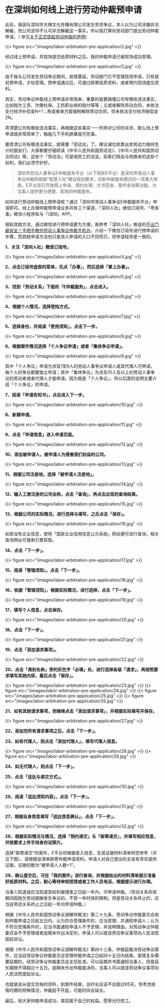 # 在深圳如何线上进行劳动仲裁预申请


此前，我因与深圳市大辣文化传播有限公司发生劳资争议，本人以为公司涉嫌非法解雇，但公司坚持不认可非法解雇这一事实，所以我打算向劳动部门提出劳动仲裁申请。（ 参见<a href="https://sogola.com/posts/file-a-labor-arbitration/" target="_blank">关于正式提起劳动仲裁的声明</a>）

{{< figure src="/images/labor-arbitration-pre-application/2.jpg"  >}}

经过线上预申请，并现场提交纸质材料之后，我的仲裁申请已被现场成功受理。

{{< figure src="/images/labor-arbitration-pre-application/3.jpg"  >}}

由于我与公司发生劳动争议期间，疫情蔓延，劳动部门已不受理现场申请，只有提前预申请，才给受理。预申请通过后，可通过邮寄纸质资料，或者预约现场提交资料。

其实，劳动争议仲裁线上预申请非常简单，重要的是要搞懂公司有哪些违法事实，比如拖欠工资、欠缴社保、工伤职业病的赔付等等；又或者解除劳动合同，未依法支付经济补偿金N+1；再或者单方面强制解除劳动合同，但未依法支付经济赔偿金2N。

弄清楚公司有哪些违法事实，再根据这些事实一一列举对公司的诉求，那么线上预申请就非常简单了，触碰几下手机屏幕就可完事。

要弄清公司有哪违法事实，就需要「劳动法」了。建议诸位依靠出卖劳动力维持生计的朋友们，大家都要仔细研读《中华人民共和国劳动法》、《中华人民共和国劳动合同法》等，这些个「劳动法」可是咱劳工的法宝。前辈们用血与肉换来的这些个权利，我们必须守护好。

> 深圳市劳动人事争议E仲裁服务平台（以下简称E平台）是深圳市劳动人事争议仲裁院根据“智慧人社”建设规划要求，创新仲裁服务模式的一项重大举措。E平台现已开放网上申请、预约办理、文书签收、案件查询等功能，为当事人提供更为便捷、高效的仲裁服务。

如何进行劳动仲裁线上预申请呢？通过「深圳市劳动人事争议E仲裁服务平台」申请即可。线上办理仲裁预申请业务共有三个渠道，「深圳人社」微信订阅号、「粤省事」微信小程序和与「i深圳」APP。

相较其她方法，通过微信进行预申请更为方便。我参考「深圳人社」推送的<a href="https://mp.weixin.qq.com/s/aX8PO__XF9zX12lXj7sAcQ" target="_blank">不出门最安全！手把手教你劳动人事争议仲裁手机办</a>，介绍一下微信订阅号进行预申请的步骤。而其她申请方法也只是进入申请的入口不同而已，但申请程序是一致的。

**1、关注「深圳人社」微信订阅号。**

{{< figure src="/images/labor-arbitration-pre-application/4.jpg"  >}}

**2、点击订阅号底部的菜单，先点「办事」，然后选择「掌上办事」。**

{{< figure src="/images/labor-arbitration-pre-application/5.jpg"  >}}

**3、找到「劳动关系」下面的「E仲裁服务」，点击进入。**

{{< figure src="/images/labor-arbitration-pre-application/6.jpg"  >}}

**4、根据个人情况，选择登陆方式。**

{{< figure src="/images/labor-arbitration-pre-application/7.jpg"  >}}

**5、选择身份，并阅读「使用须知」，点击下一步。**

{{< figure src="/images/labor-arbitration-pre-application/8.jpg"  >}}

**6、根据案件情况选择「个人争议申请」或者「集体争议申请」。**

{{< figure src="/images/labor-arbitration-pre-application/9.jpg"  >}}

其中「个人争议」申请为涉及1至9人的劳动人事争议申请人或其代理人可申请，每个人的争议都要独立申请；其中「集体争议」为涉及10人及以上的劳动人事争议的劳动者或者代理人才能申请。因为我是「个人争议」，所以后面的说明主要介绍「个人争议」的申请。

**7、阅读「申请告知书」，点击进入下一步。**

{{< figure src="/images/labor-arbitration-pre-application/10.jpg"  >}}

**8、新建申请。**

{{< figure src="/images/labor-arbitration-pre-application/11.jpg"  >}}

**9、点击「申请信息」进入申请页面。**

{{< figure src="/images/labor-arbitration-pre-application/12.jpg"  >}}

**10、添加被申请人，被申请人为侵害我们权益的公司。**

{{< figure src="/images/labor-arbitration-pre-application/13.jpg"  >}}

**11、根据公司注册地，选择「被申请人注册地」。**

{{< figure src="/images/labor-arbitration-pre-application/14.jpg"  >}}

**12、输入工商注册的公司全称，点击「查询」，再点击出现的查询结果。**

{{< figure src="/images/labor-arbitration-pre-application/15.jpg"  >}}

**13、根据公司的实际情况，进行选择与填写，之后点击「保存」。**

{{< figure src="/images/labor-arbitration-pre-application/16.jpg"  >}}

如若没有企业信息，使用「国家企业信用信息公示系统」网站便可进行查询，相关查询网址可搜索引擎获取。

**14、点击「下一步」。**

{{< figure src="/images/labor-arbitration-pre-application/17.jpg"  >}}

**15、阅读「管辖须知」，点击「下一步」。**

{{< figure src="/images/labor-arbitration-pre-application/18.jpg"  >}}

**16、依据「管辖须知」，根据实际情况，进行选择，点击「下一步」。**

{{< figure src="/images/labor-arbitration-pre-application/19.jpg"  >}}

**17、填写个人信息，点击保存。**

{{< figure src="/images/labor-arbitration-pre-application/20.jpg"  >}}

**18、点击「下一步」。**

{{< figure src="/images/labor-arbitration-pre-application/21.jpg"  >}}

**19、点击「添加请求事项」。**

{{< figure src="/images/labor-arbitration-pre-application/22.jpg"  >}}

**20、点击「类别名称」旁的灰色字「必填」处，进行选择各级「请求」，再按照要求填写其她内容，最后点击「保存」。**

{{< figure src="/images/labor-arbitration-pre-application/23.jpg"  >}}
{{< figure src="/images/labor-arbitration-pre-application/24.jpg"  >}}
{{< figure src="/images/labor-arbitration-pre-application/25.jpg"  >}}
{{< figure src="/images/labor-arbitration-pre-application/26.jpg"  >}}

**21、如有其她请求事项，则继续点击「添加请求事项」，并根据实际填写并保存。**

{{< figure src="/images/labor-arbitration-pre-application/27.jpg"  >}}

**22、添加完所有请求事项之后，点击「下一步」。**

**23、如有代理人，则点击「添加代理人」，填写代理人信息。**

{{< figure src="/images/labor-arbitration-pre-application/28.jpg"  >}}
{{< figure src="/images/labor-arbitration-pre-application/29.jpg"  >}}

**24、如无代理人，则点击「下一步」。**

**25、点击「送达与递交方式」。**

{{< figure src="/images/labor-arbitration-pre-application/30.jpg"  >}}

**26、阅读「送达须知内容」，点击「下一步」。**

{{< figure src="/images/labor-arbitration-pre-application/31.jpg"  >}}

**27、根据自身信息填写「送达信息确认」，点击「下一步」。**

{{< figure src="/images/labor-arbitration-pre-application/32.jpg"  >}}

**28、根据实际情况与情况，选择「预约递交」与「邮寄递交」，并填写相应信息，并按要求上传手持身份证照片。**

选择“邮寄递交”的案件，E平台将根据录入信息，生成证据材料清单供您参考（详见下图），请根据该清单邮寄仲裁申请资料。申请人对自己提出的主张有责任提供证据，证据份数为“被申请人人数+1”。

**29、确认提交后，可在「我的案件」进行查询，并根据给出的材料清单提示准备好纸质材料。之后，耐心等待审核短信或者工作人员电话，根据提示进行办理。**

当事人知道或应当知道其权利被侵害之日起一年内，可申请仲裁。（劳动关系存续期间因拖欠劳动报酬发生争议的，不受一年时效的限制。但是劳动关系终止的，应当自劳动关系终止之日起一年内申请仲裁。）

根据《中华人民共和国劳动争议调解仲裁法》第二十九条，劳动争议仲裁委员会收到仲裁申请之日起五日内，认为符合受理条件的，应当受理，并通知申请人；认为不符合受理条件的，应当书面通知申请人不予受理，并说明理由。对劳动争议仲裁委员会不予受理或者逾期未作出决定的，申请人可以就该劳动争议事项向人民法院提起诉讼。

根据《中华人民共和国劳动争议调解仲裁法》第四十三条，仲裁庭裁决劳动争议案件，应当自劳动争议仲裁委员会受理仲裁申请之日起四十五日内结束。案情复杂需要延期的，经劳动争议仲裁委员会主任批准，可以延期并书面通知当事人，但是延长期限不得超过十五日。逾期未作出仲裁裁决的，当事人可以就该劳动争议事项向人民法院提起诉讼。

也就是说从提交合格的资料，到案件结束，总时长应该不会超过65天。但考虑疫情时期的特殊情况，仲裁庭不开庭，可能时间会延长。

最后，祝大家仲裁申请成功，拿回属于自己的权益。愿荣光归劳工。
